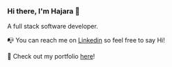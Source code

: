 ### Hi there, I'm Hajara 👋

A full stack software developer.

📭 You can reach me on [Linkedin](https://www.linkedin.com/in/hajara-iyal-363340120/) so feel free to say Hi! 

🔮 Check out my portfolio [here](https://hajaraiyal.netlify.app/)!

